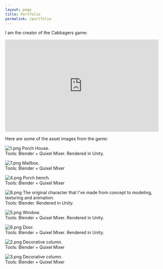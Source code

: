 ```yaml
---
layout: page
title: Portfolio
permalink: /portfolio
---
```


I am the creator of the Cabbagers game:

<iframe width="500" height="300" src="https://www.youtube.com/embed/kkTN8r-qeio" frameborder="0" allowfullscreen></iframe>

Here are some of the asset images from the game: <br>

![1.png]({{site.baseurl}}/images/1.png)
Porch House. <br>
Tools: Blender + Quixel Mixer. Rendered in Unity.

![7.png]({{site.baseurl}}/images/7.png)
Mailbox. <br>
Tools: Blender + Quixel Mixer

![4.png]({{site.baseurl}}/images/4.png)
Porch bench. <br>
Tools: Blender + Quixel Mixer

![8.png]({{site.baseurl}}/images/8.png)
The original character that I've made from concept to modeling, texturing and animation.
<br>
Tools: Blender. Rendered in Unity.

![5.png]({{site.baseurl}}/images/5.png)
Window. <br>
Tools: Blender + Quixel Mixer. Rendered in Unity.

![6.png]({{site.baseurl}}/images/6.png)
Door. <br>
Tools: Blender + Quixel Mixer. Rendered in Unity.


![2.png]({{site.baseurl}}/images/2.png)
Decorative column. <br>
Tools: Blender + Quixel Mixer

![3.png]({{site.baseurl}}/images/3.png)
Decorative column. <br>
Tools: Blender + Quixel Mixer

